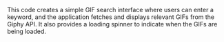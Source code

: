 This code creates a simple GIF search interface where users can enter a keyword, and the application fetches and displays relevant GIFs from the Giphy API. It also provides a loading spinner to indicate when the GIFs are being loaded.
